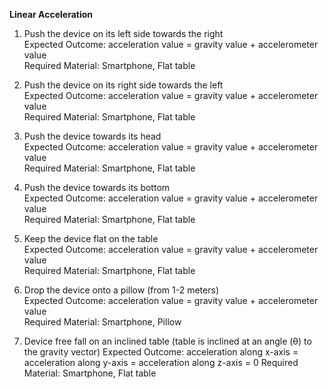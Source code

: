 **Linear Acceleration**

1. Push the device on its left side towards the right<br>
Expected Outcome: acceleration value = gravity value + accelerometer value<br>
Required Material: Smartphone, Flat table<br>

2. Push the device on its right side towards the left<br>
Expected Outcome: acceleration value = gravity value + accelerometer value<br>
Required Material: Smartphone, Flat table<br>

3. Push the device towards its head<br>
Expected Outcome: acceleration value = gravity value + accelerometer value<br>
Required Material: Smartphone, Flat table<br>

4. Push the device towards its bottom<br>
Expected Outcome: acceleration value = gravity value + accelerometer value<br>
Required Material: Smartphone, Flat table<br>

5. Keep the device flat on the table<br>
Expected Outcome: acceleration value = gravity value + accelerometer value<br>
Required Material: Smartphone, Flat table<br>

6. Drop the device onto a pillow (from 1-2 meters)<br>
Expected Outcome: acceleration value = gravity value + accelerometer value<br>
Required Material: Smartphone, Pillow<br>

7. Device free fall on an inclined table (table is inclined at an angle (θ) to the gravity vector)
Expected Outcome: acceleration along x-axis = acceleration along y-axis = acceleration along z-axis = 0
Required Material: Smartphone, Flat table
